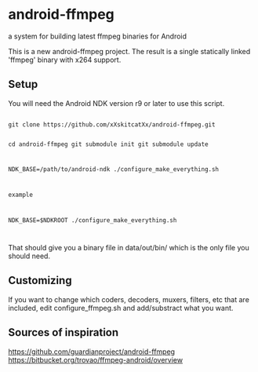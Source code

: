 android-ffmpeg
==============

a system for building latest ffmpeg binaries for Android


This is a new android-ffmpeg project.
The result is a single statically linked 'ffmpeg' binary with x264 support. 


Setup
-----
You will need the Android NDK version r9 or later to use this script.

<code>
git clone https://github.com/xXskitcatXx/android-ffmpeg.git

cd android-ffmpeg
git submodule init
git submodule update

NDK_BASE=/path/to/android-ndk ./configure_make_everything.sh

example

NDK_BASE=$NDKROOT ./configure_make_everything.sh

</code>

That should give you a binary file in data/out/bin/ which is the only file
you should need.


Customizing
-----------

If you want to change which coders, decoders, muxers, filters, etc that are
included, edit configure_ffmpeg.sh and add/substract what you want.


Sources of inspiration
----------------------
https://github.com/guardianproject/android-ffmpeg
https://bitbucket.org/trovao/ffmpeg-android/overview
